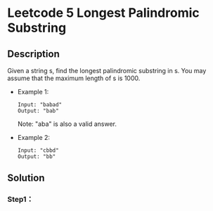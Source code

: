 # Leetcode 5 Longest Palindromic Substring
## Description
Given a string s, find the longest palindromic substring in s. You may assume that the maximum length of s is 1000.

- Example 1:
    ```
    Input: "babad"
    Output: "bab"
    ```
    Note: "aba" is also a valid answer.

- Example 2:
    ```
    Input: "cbbd"
    Output: "bb"
    ```


## Solution
### Step1：
